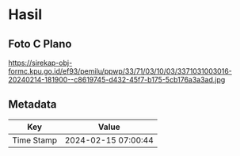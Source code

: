 # Hasil

## Foto C Plano

https://sirekap-obj-formc.kpu.go.id/ef93/pemilu/ppwp/33/71/03/10/03/3371031003016-20240214-181900--c8619745-d432-45f7-b175-5cb176a3a3ad.jpg


## Metadata

| Key        | Value               |
| ---------- | ------------------- |
| Time Stamp | 2024-02-15 07:00:44 |




